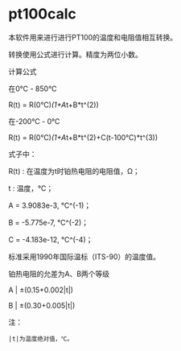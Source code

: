 # pt100calc

本软件用来进行进行PT100的温度和电阻值相互转换。

转换使用公式进行计算。精度为两位小数。

计算公式

在0℃ - 850℃

R(t) = R(0℃)*(1+A*t+B*t^(2))

在-200℃ - 0℃

R(t) = R(0℃)*(1+A*t+B*t^(2)+C(t-100℃)*t^(3))

式子中：

R(t) : 在温度为t时铂热电阻的电阻值，Ω；

t    : 温度，℃；

A = 3.9083e-3,  ℃^(-1)；

B = -5.775e-7,  ℃^(-2)；

C = -4.183e-12, ℃^(-4)；

标准采用1990年国际温标（ITS-90）的温度值。

铂热电阻的允差为A、B两个等级

A      |		±(0.15+0.002|t|)

B      |		±(0.30+0.005|t|)

注：

	|t|为温度绝对值，℃。



